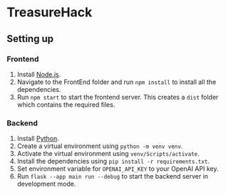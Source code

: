 # TreasureHack

## Setting up
### Frontend
1. Install [Node.js](https://nodejs.org/en/download/).
2. Navigate to the FrontEnd folder and run `npm install` to install all the dependencies.
3. Run `npm start` to start the frontend server. This creates a `dist` folder which contains the required files.

### Backend
1. Install [Python](https://www.python.org/downloads/).
2. Create a virtual environment using `python -m venv venv`.
3. Activate the virtual environment using `venv/Scripts/activate`.
4. Install the dependencies using `pip install -r requirements.txt`.
5. Set environment variable for `OPENAI_API_KEY` to your OpenAI API key.
6. Run `flask --app main run --debug` to start the backend server in development mode.
